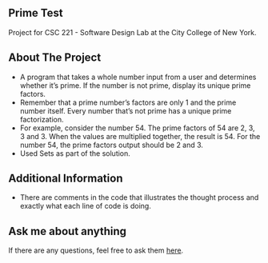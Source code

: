 ## Prime Test
Project for CSC 221 - Software Design Lab at the City College of New York.
## About The Project
- A program that takes a whole number input from a user and determines whether it’s prime. If the number is not prime, display its unique prime factors. 
- Remember that a prime number’s factors are only 1 and the prime number itself. Every number that’s not prime has a unique prime factorization.
- For example, consider the number 54. The prime factors of 54 are 2, 3, 3 and 3. When the values are multiplied together, the result is 54. For the number 54, the prime factors output should be 2 and 3. 
- Used Sets as part of the solution.
## Additional Information
- There are comments in the code that illustrates the thought process and exactly what each line of code is doing.
## Ask me about anything
If there are any questions, feel free to ask them [here](https://github.com/ChibiKev/Prime-Test/issues).